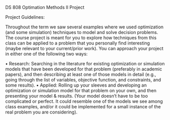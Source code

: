 DS 808 Optimation Methods II Project

Project Guidelines:

Throughout the term we saw several examples where we used optimization (and some
simulation) techniques to model and solve decision problems. The course project is meant for
you to explore how techniques from this class can be applied to a problem that you personally
find interesting (maybe relevant to your current/prior work). You can approach your project in
either one of the following two ways:

  • Research: Searching in the literature for existing optimization or simulation models
  that have been developed for that problem (preferably in academic papers), and
  then describing at least one of those models in detail (e.g., going through the list of
  variables, objective function, and constraints, and some results).
  • Applied: Rolling up your sleeves and developing an optimization or simulation
  model for that problem on your own, and then presenting your model & results.
  (Your model doesn’t have to be too complicated or perfect. It could resemble one of
  the models we see among class examples, and/or it could be implemented for a
  small instance of the real problem you are considering).
